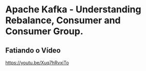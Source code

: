 # Apache Kafka - Understanding Rebalance, Consumer and Consumer Group.

## Fatiando o Vídeo

https://youtu.be/Xuq7hRvxiTo
